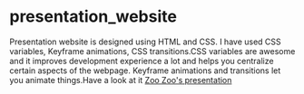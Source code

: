 # presentation_website
Presentation website is designed using HTML and CSS. I have used CSS variables, Keyframe animations, CSS transitions.CSS variables are awesome and it improves development experience a lot and helps you centralize certain aspects of the webpage. Keyframe animations and transitions let you animate things.Have a look at it [Zoo Zoo's presentation](https://zoozoo.netlify.app)
